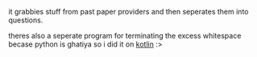 it grabbies stuff from past paper providers and then seperates them into questions.

theres also a seperate program for terminating the excess whitespace becase python is ghatiya so i did it on [kotlin](https://github.com/ArjunDendukuri/WhiteSpaceTeriminator) :>